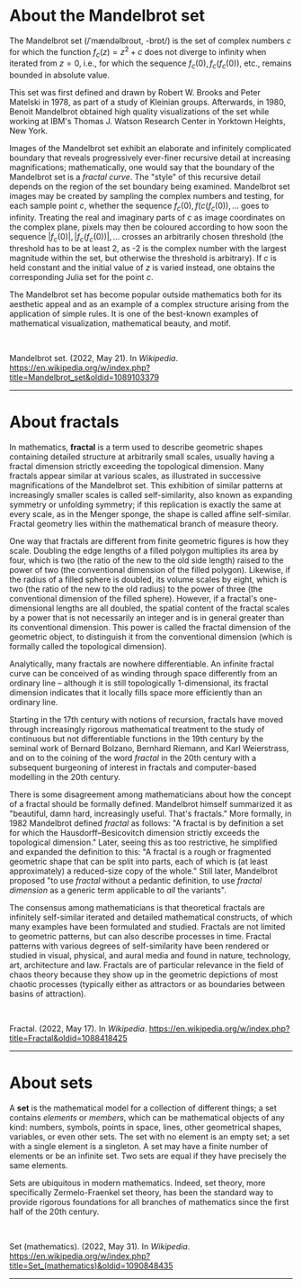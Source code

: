 # About the Mandelbrot set

The Mandelbrot set (/ˈmændəlbroʊt, -brɒt/) is the set of complex numbers $c$ for which the function $f_{c}(z)=z^{2}+c$ does not diverge to infinity when iterated from $z=0$, i.e., for which the sequence $f_{c}(0),f_{c}(f_{c}(0))$, etc., remains bounded in absolute value.

This set was first defined and drawn by Robert W. Brooks and Peter Matelski in 1978, as part of a study of Kleinian groups. Afterwards, in 1980, Benoit Mandelbrot obtained high quality visualizations of the set while working at IBM's Thomas J. Watson Research Center in Yorktown Heights, New York. 

Images of the Mandelbrot set exhibit an elaborate and infinitely complicated boundary that reveals progressively ever-finer recursive detail at increasing magnifications; mathematically, one would say that the boundary of the Mandelbrot set is a _fractal curve_. The "style" of this recursive detail depends on the region of the set boundary being examined. Mandelbrot set images may be created by sampling the complex numbers and testing, for each sample point $c$, whether the sequence $f_{c}(0),f({c}(f_{c}(0)),...$ goes to infinity. Treating the real and imaginary parts of $c$ as image coordinates on the complex plane, pixels may then be coloured according to how soon the sequence $|f_{c}(0)|,|f_{c}(f_{c}(0))|,...$ crosses an arbitrarily chosen threshold (the threshold has to be at least 2, as -2 is the complex number with the largest magnitude within the set, but otherwise the threshold is arbitrary). If $c$ is held constant and the initial value of $z$ is varied instead, one obtains the corresponding Julia set for the point $c$.

The Mandelbrot set has become popular outside mathematics both for its aesthetic appeal and as an example of a complex structure arising from the application of simple rules. It is one of the best-known examples of mathematical visualization, mathematical beauty, and motif.

<br>

Mandelbrot set. (2022, May 21). In _Wikipedia_. https://en.wikipedia.org/w/index.php?title=Mandelbrot_set&oldid=1089103379

<hr>

# About fractals

In mathematics, **fractal** is a term used to describe geometric shapes containing detailed structure at arbitrarily small scales, usually having a fractal dimension strictly exceeding the topological dimension. Many fractals appear similar at various scales, as illustrated in successive magnifications of the Mandelbrot set. This exhibition of similar patterns at increasingly smaller scales is called self-similarity, also known as expanding symmetry or unfolding symmetry; if this replication is exactly the same at every scale, as in the Menger sponge, the shape is called affine self-similar. Fractal geometry lies within the mathematical branch of measure theory.

One way that fractals are different from finite geometric figures is how they scale. Doubling the edge lengths of a filled polygon multiplies its area by four, which is two (the ratio of the new to the old side length) raised to the power of two (the conventional dimension of the filled polygon). Likewise, if the radius of a filled sphere is doubled, its volume scales by eight, which is two (the ratio of the new to the old radius) to the power of three (the conventional dimension of the filled sphere). However, if a fractal's one-dimensional lengths are all doubled, the spatial content of the fractal scales by a power that is not necessarily an integer and is in general greater than its conventional dimension. This power is called the fractal dimension of the geometric object, to distinguish it from the conventional dimension (which is formally called the topological dimension).

Analytically, many fractals are nowhere differentiable. An infinite fractal curve can be conceived of as winding through space differently from an ordinary line – although it is still topologically 1-dimensional, its fractal dimension indicates that it locally fills space more efficiently than an ordinary line.

Starting in the 17th century with notions of recursion, fractals have moved through increasingly rigorous mathematical treatment to the study of continuous but not differentiable functions in the 19th century by the seminal work of Bernard Bolzano, Bernhard Riemann, and Karl Weierstrass, and on to the coining of the word _fractal_ in the 20th century with a subsequent burgeoning of interest in fractals and computer-based modelling in the 20th century.

There is some disagreement among mathematicians about how the concept of a fractal should be formally defined. Mandelbrot himself summarized it as "beautiful, damn hard, increasingly useful. That's fractals." More formally, in 1982 Mandelbrot defined _fractal_ as follows: "A fractal is by definition a set for which the Hausdorff–Besicovitch dimension strictly exceeds the topological dimension." Later, seeing this as too restrictive, he simplified and expanded the definition to this: "A fractal is a rough or fragmented geometric shape that can be split into parts, each of which is (at least approximately) a reduced-size copy of the whole." Still later, Mandelbrot proposed "to use _fractal_ without a pedantic definition, to use _fractal dimension_ as a generic term applicable to _all_ the variants".

The consensus among mathematicians is that theoretical fractals are infinitely self-similar iterated and detailed mathematical constructs, of which many examples have been formulated and studied. Fractals are not limited to geometric patterns, but can also describe processes in time. Fractal patterns with various degrees of self-similarity have been rendered or studied in visual, physical, and aural media and found in nature, technology, art, architecture and law. Fractals are of particular relevance in the field of chaos theory because they show up in the geometric depictions of most chaotic processes (typically either as attractors or as boundaries between basins of attraction).

<br>

Fractal. (2022, May 17). In _Wikipedia_. https://en.wikipedia.org/w/index.php?title=Fractal&oldid=1088418425

<hr>

# About sets

A **set** is the mathematical model for a collection of different things; a set contains _elements_ or _members_, which can be mathematical objects of any kind: numbers, symbols, points in space, lines, other geometrical shapes, variables, or even other sets. The set with no element is an empty set; a set with a single element is a singleton. A set may have a finite number of elements or be an infinite set. Two sets are equal if they have precisely the same elements.

Sets are ubiquitous in modern mathematics. Indeed, set theory, more specifically Zermelo-Fraenkel set theory, has been the standard way to provide rigorous foundations for all branches of mathematics since the first half of the 20th century.

<br>

Set (mathematics). (2022, May 31). In _Wikipedia_. https://en.wikipedia.org/w/index.php?title=Set_(mathematics)&oldid=1090848435

<hr>
